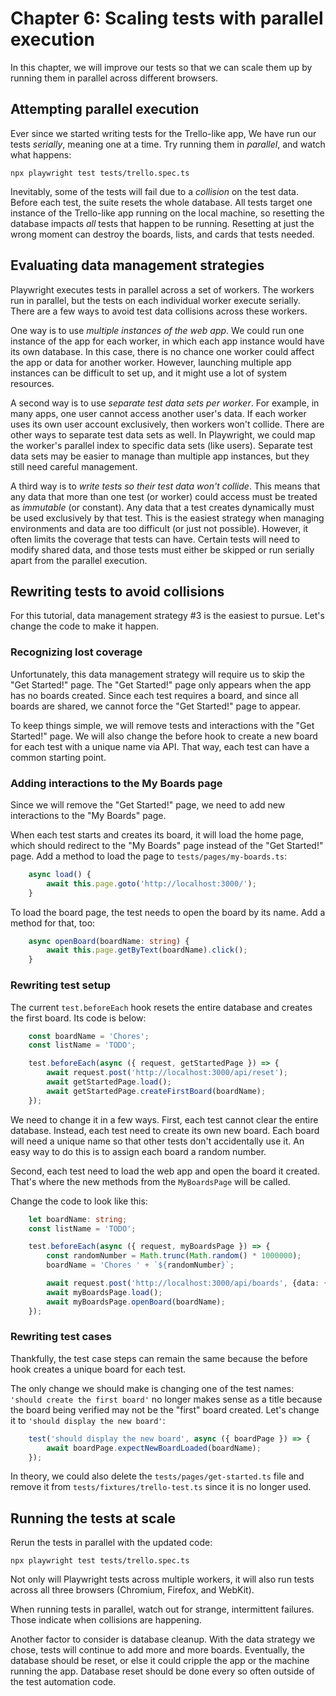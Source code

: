 # Chapter 6: Scaling tests with parallel execution

In this chapter,
we will improve our tests so that we can scale them up
by running them in parallel across different browsers.


## Attempting parallel execution

Ever since we started writing tests for the Trello-like app,
We have run our tests *serially*, meaning one at a time.
Try running them in *parallel*, and watch what happens:

```
npx playwright test tests/trello.spec.ts
```

Inevitably, some of the tests will fail due to a *collision* on the test data.
Before each test, the suite resets the whole database.
All tests target one instance of the Trello-like app running on the local machine,
so resetting the database impacts *all* tests that happen to be running.
Resetting at just the wrong moment can destroy the boards, lists, and cards that tests needed.


## Evaluating data management strategies

Playwright executes tests in parallel across a set of workers.
The workers run in parallel, but the tests on each individual worker execute serially.
There are a few ways to avoid test data collisions across these workers.

One way is to use *multiple instances of the web app*.
We could run one instance of the app for each worker,
in which each app instance would have its own database.
In this case, there is no chance one worker could affect the app or data for another worker.
However, launching multiple app instances can be difficult to set up,
and it might use a lot of system resources.

A second way is to use *separate test data sets per worker*.
For example, in many apps, one user cannot access another user's data.
If each worker uses its own user account exclusively, then workers won't collide.
There are other ways to separate test data sets as well.
In Playwright, we could map the worker's parallel index to specific data sets (like users).
Separate test data sets may be easier to manage than multiple app instances,
but they still need careful management.

A third way is to *write tests so their test data won't collide*.
This means that any data that more than one test (or worker) could access
must be treated as *immutable* (or constant).
Any data that a test creates dynamically must be used exclusively by that test.
This is the easiest strategy when managing environments and data are too difficult (or just not possible).
However, it often limits the coverage that tests can have.
Certain tests will need to modify shared data,
and those tests must either be skipped or run serially apart from the parallel execution.


## Rewriting tests to avoid collisions

For this tutorial, data management strategy #3 is the easiest to pursue.
Let's change the code to make it happen.


### Recognizing lost coverage

Unfortunately, this data management strategy will require us to skip the "Get Started!" page.
The "Get Started!" page only appears when the app has no boards created.
Since each test requires a board, and since all boards are shared,
we cannot force the "Get Started!" page to appear.

To keep things simple, we will remove tests and interactions with the "Get Started!" page.
We will also change the before hook to create a new board for each test with a unique name via API.
That way, each test can have a common starting point.


### Adding interactions to the My Boards page

Since we will remove the "Get Started!" page,
we need to add new interactions to the "My Boards" page.

When each test starts and creates its board, it will load the home page,
which should redirect to the "My Boards" page instead of the "Get Started!" page.
Add a method to load the page to `tests/pages/my-boards.ts`:

```typescript
    async load() {
        await this.page.goto('http://localhost:3000/');
    }
```

To load the board page, the test needs to open the board by its name.
Add a method for that, too:

```typescript
    async openBoard(boardName: string) {
        await this.page.getByText(boardName).click();
    }
```


### Rewriting test setup

The current `test.beforeEach` hook resets the entire database and creates the first board.
Its code is below: 

```typescript
    const boardName = 'Chores';
    const listName = 'TODO';

    test.beforeEach(async ({ request, getStartedPage }) => {
        await request.post('http://localhost:3000/api/reset');
        await getStartedPage.load();
        await getStartedPage.createFirstBoard(boardName);
    });
```

We need to change it in a few ways.
First, each test cannot clear the entire database.
Instead, each test need to create its own new board.
Each board will need a unique name so that other tests don't accidentally use it.
An easy way to do this is to assign each board a random number.

Second, each test need to load the web app and open the board it created.
That's where the new methods from the `MyBoardsPage` will be called.

Change the code to look like this:

```typescript
    let boardName: string;
    const listName = 'TODO';

    test.beforeEach(async ({ request, myBoardsPage }) => {
        const randomNumber = Math.trunc(Math.random() * 1000000);
        boardName = 'Chores ' + `${randomNumber}`;

        await request.post('http://localhost:3000/api/boards', {data: {name: boardName}});
        await myBoardsPage.load();
        await myBoardsPage.openBoard(boardName);
    });
```


### Rewriting test cases

Thankfully, the test case steps can remain the same
because the before hook creates a unique board for each test.

The only change we should make is changing one of the test names:
`'should create the first board'` no longer makes sense as a title
because the board being verified may not be the "first" board created.
Let's change it to `'should display the new board'`:

```typescript
    test('should display the new board', async ({ boardPage }) => {
        await boardPage.expectNewBoardLoaded(boardName);
    });
```

In theory, we could also delete the `tests/pages/get-started.ts` file
and remove it from `tests/fixtures/trello-test.ts` since it is no longer used.


## Running the tests at scale

Rerun the tests in parallel with the updated code:

```
npx playwright test tests/trello.spec.ts
```

Not only will Playwright tests across multiple workers,
it will also run tests across all three browsers (Chromium, Firefox, and WebKit).

When running tests in parallel, watch out for strange, intermittent failures.
Those indicate when collisions are happening.

Another factor to consider is database cleanup.
With the data strategy we chose, tests will continue to add more and more boards.
Eventually, the database should be reset,
or else it could cripple the app or the machine running the app.
Database reset should be done every so often outside of the test automation code.